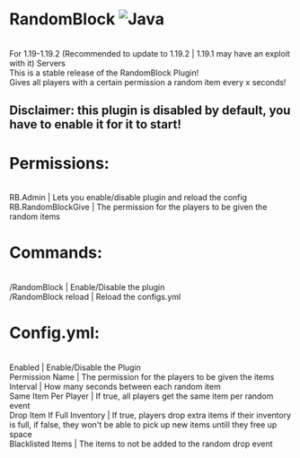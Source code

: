 # RandomBlock ![Java](https://img.shields.io/badge/java-%23ED8B00.svg?style=for-the-badge&logo=openjdk&logoColor=white)
<br>For 1.19-1.19.2 (Recommended to update to 1.19.2 | 1.19.1 may have an exploit with it) Servers
<br>This is a stable release of the RandomBlock Plugin!
<br> Gives all players with a certain permission a random item every x seconds!
<br><h2>Disclaimer: this plugin is disabled by default, you have to enable it for it to start!
# Permissions:

<br>RB.Admin | Lets you enable/disable plugin and reload the config
<br>RB.RandomBlockGive | The permission for the players to be given the random items
# Commands:

<br>/RandomBlock | Enable/Disable the plugin
<br>/RandomBlock reload | Reload the configs.yml
# Config.yml:

<br>Enabled | Enable/Disable the Plugin
<br>Permission Name | The permission for the players to be given the items
<br>Interval | How many seconds between each random item
<br>Same Item Per Player | If true, all players get the same item per random event
<br>Drop Item If Full Inventory | If true, players drop extra items if their inventory is full, if false, they won't be able to pick up new items untill they free up space
<br>Blacklisted Items | The items to not be added to the random drop event
